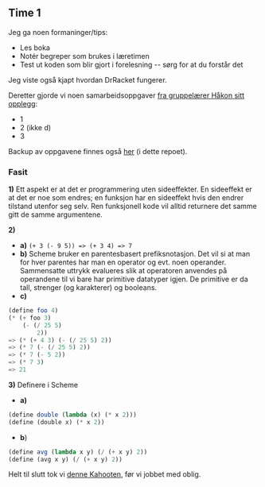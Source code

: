 ## Time 1

Jeg ga noen formaninger/tips:

- Les boka
- Notér begreper som brukes i læretimen
- Test ut koden som blir gjort i forelesning -- sørg for at du forstår det

Jeg viste også kjapt hvordan DrRacket fungerer.

Deretter gjorde vi noen samarbeidsoppgaver [fra gruppelærer Håkon sitt opplegg](http://folk.uio.no/haakomol/inf2810/gruppetimer/1.html):

- 1
- 2 (ikke d)
- 3

Backup av oppgavene finnes også [her](oppgaver.md) (i dette repoet).

### Fasit

**1)** Ett aspekt er at det er programmering uten sideeffekter. En sideeffekt er at det er noe som endres; en funksjon har en sideeffekt hvis den endrer tilstand utenfor seg selv. Ren funksjonell kode vil alltid returnere det samme gitt de samme argumentene.

**2)**

- **a)** `(+ 3 (- 9 5)) => (+ 3 4) => 7`
- **b)** Scheme bruker en parentesbasert prefiksnotasjon. Det vil si at man for hver parentes har man en operator og evt. noen operander. Sammensatte uttrykk evalueres slik at operatoren anvendes på operandene til vi bare har  primitive datatyper igjen. De primitive er da tall, strenger (og karakterer) og booleans.
- **c)**

```scheme
(define foo 4)
(* (+ foo 3)
    (- (/ 25 5)
        2))
=> (* (+ 4 3) (- (/ 25 5) 2))
=> (* 7 (- (/ 25 5) 2))
=> (* 7 (- 5 2))
=> (* 7 3)
=> 21
```

**3)** Definere i Scheme

- **a)**

```scheme
(define double (lambda (x) (* x 2)))
(define (double x) (* x 2))
```
- **b**)

```scheme
(define avg (lambda x y) (/ (+ x y) 2))
(define (avg x y) (/ (+ x y) 2))
```


Helt til slutt tok vi [denne Kahooten](https://play.kahoot.it/#/?quizId=2276bf68-d24c-40c4-a9cc-94777bca3472), før vi jobbet med oblig.
